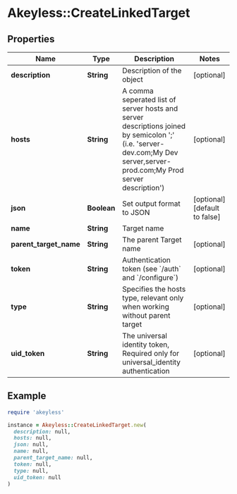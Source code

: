 # Akeyless::CreateLinkedTarget

## Properties

| Name | Type | Description | Notes |
| ---- | ---- | ----------- | ----- |
| **description** | **String** | Description of the object | [optional] |
| **hosts** | **String** | A comma seperated list of server hosts and server descriptions joined by semicolon &#39;;&#39; (i.e. &#39;server-dev.com;My Dev server,server-prod.com;My Prod server description&#39;) | [optional] |
| **json** | **Boolean** | Set output format to JSON | [optional][default to false] |
| **name** | **String** | Target name |  |
| **parent_target_name** | **String** | The parent Target name | [optional] |
| **token** | **String** | Authentication token (see &#x60;/auth&#x60; and &#x60;/configure&#x60;) | [optional] |
| **type** | **String** | Specifies the hosts type, relevant only when working without parent target | [optional] |
| **uid_token** | **String** | The universal identity token, Required only for universal_identity authentication | [optional] |

## Example

```ruby
require 'akeyless'

instance = Akeyless::CreateLinkedTarget.new(
  description: null,
  hosts: null,
  json: null,
  name: null,
  parent_target_name: null,
  token: null,
  type: null,
  uid_token: null
)
```

